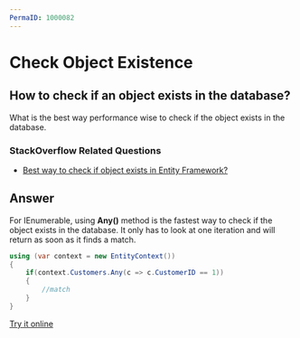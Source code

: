 ```yaml
---
PermaID: 1000082
---
```


# Check Object Existence

## How to check if an object exists in the database?

What is the best way performance wise to check if the object exists in the database. 

### StackOverflow Related Questions

 - [Best way to check if object exists in Entity Framework?](https://stackoverflow.com/questions/1802286/best-way-to-check-if-object-exists-in-entity-framework)


## Answer

For IEnumerable<T>, using **Any()** method is the fastest way to check if the object exists in the database. It only has to look at one iteration and will return as soon as it finds a match.


```csharp
using (var context = new EntityContext())
{
    if(context.Customers.Any(c => c.CustomerID == 1))
    {
        //match
    }  
}
```

[Try it online](https://dotnetfiddle.net/zSY8BL)
